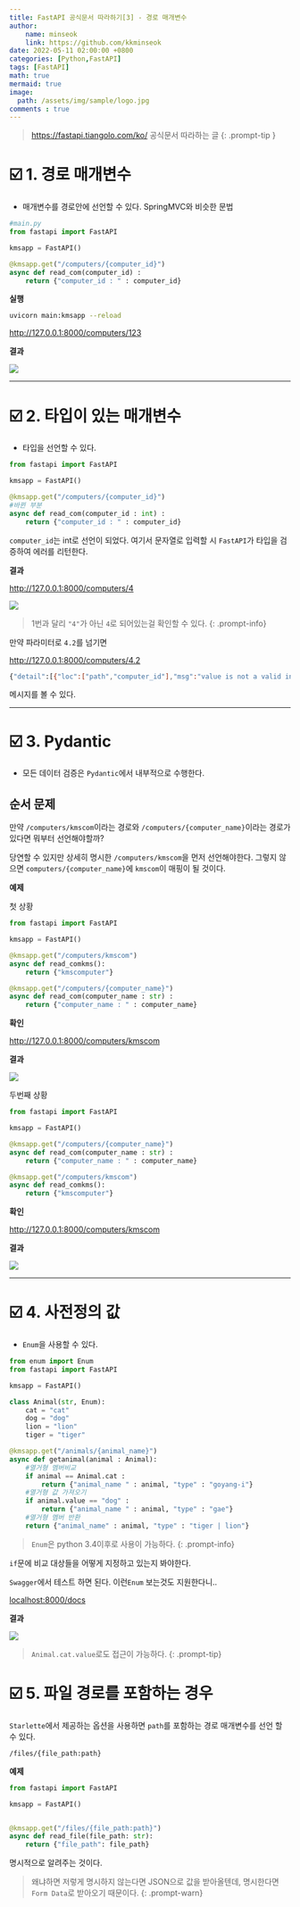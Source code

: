 ```yaml
---
title: FastAPI 공식문서 따라하기[3] - 경로 매개변수
author: 
    name: minseok
    link: https://github.com/kkminseok
date: 2022-05-11 02:00:00 +0800
categories: [Python,FastAPI]
tags: [FastAPI]
math: true
mermaid: true
image: 
  path: /assets/img/sample/logo.jpg
comments : true
---
```


> <https://fastapi.tiangolo.com/ko/> 공식문서 따라하는 글
{: .prompt-tip }

# ☑️ 1. 경로 매개변수

- 매개변수를 경로안에 선언할 수 있다. SpringMVC와 비슷한 문법

```python
#main.py
from fastapi import FastAPI

kmsapp = FastAPI()

@kmsapp.get("/computers/{computer_id}")
async def read_com(computer_id) :
    return {"computer_id : " : computer_id}
```

**실행**


```bash
uvicorn main:kmsapp --reload
```

<http://127.0.0.1:8000/computers/123>

**결과**

![](/assets/img/fastapi_post/2_queryparam.png)

-----

# ☑️ 2. 타입이 있는 매개변수

- 타입을 선언할 수 있다.

```python
from fastapi import FastAPI

kmsapp = FastAPI()

@kmsapp.get("/computers/{computer_id}")
#바뀐 부분
async def read_com(computer_id : int) :
    return {"computer_id : " : computer_id}
```

`computer_id`는 int로 선언이 되었다. 여기서 문자열로 입력할 시 `FastAPI`가 타입을 검증하여 에러를 리턴한다.

**결과** 

<http://127.0.0.1:8000/computers/4>

![](/assets/img/fastapi_post/2_typequery.png)

> 1번과 달리 `"4"`가 아닌 `4`로 되어있는걸 확인할 수 있다.
{: .prompt-info}

만약 파라미터로 `4.2`를 넘기면

<http://127.0.0.1:8000/computers/4.2>

```bash
{"detail":[{"loc":["path","computer_id"],"msg":"value is not a valid integer","type":"type_error.integer"}]}
```

메시지를 볼 수 있다.

-----

# ☑️ 3. Pydantic

- 모든 데이터 검증은 `Pydantic`에서 내부적으로 수행한다.

## 순서 문제

만약 `/computers/kmscom`이라는 경로와 `/computers/{computer_name}`이라는 경로가 있다면 뭐부터 선언해야할까?

당연할 수 있지만 상세히 명시한 `/computers/kmscom`을 먼저 선언해야한다. 그렇지 않으면 `computers/{computer_name}`에 `kmscom`이 매핑이 될 것이다.

**예제**

첫 상황

```python
from fastapi import FastAPI

kmsapp = FastAPI()

@kmsapp.get("/computers/kmscom")
async def read_comkms():
    return {"kmscomputer"}

@kmsapp.get("/computers/{computer_name}")
async def read_com(computer_name : str) :
    return {"computer_name : " : computer_name}
```

**확인**

<http://127.0.0.1:8000/computers/kmscom>

**결과**

![](/assets/img/fastapi_post/2_sequence.png)

두번째 상황

```python
from fastapi import FastAPI

kmsapp = FastAPI()

@kmsapp.get("/computers/{computer_name}")
async def read_com(computer_name : str) :
    return {"computer_name : " : computer_name}

@kmsapp.get("/computers/kmscom")
async def read_comkms():
    return {"kmscomputer"}
```

**확인**

<http://127.0.0.1:8000/computers/kmscom>

**결과**

![](/assets/img/fastapi_post/2_sequence_1.png)

-----

# ☑️ 4. 사전정의 값

- `Enum`을 사용할 수 있다.

```python
from enum import Enum
from fastapi import FastAPI

kmsapp = FastAPI()

class Animal(str, Enum):
    cat = "cat"
    dog = "dog"
    lion = "lion"
    tiger = "tiger"

@kmsapp.get("/animals/{animal_name}")
async def getanimal(animal : Animal):
    #열거형 멤버비교
    if animal == Animal.cat : 
        return {"animal_name " : animal, "type" : "goyang-i"}
    #열거형 값 가져오기
    if animal.value == "dog" : 
        return {"animal_name " : animal, "type" : "gae"}
    #열거형 멤버 반환
    return {"animal_name" : animal, "type" : "tiger | lion"}


```

> `Enum`은 python 3.4이후로 사용이 가능하다.
{: .prompt-info}

`if`문에 비교 대상들을 어떻게 지정하고 있는지 봐야한다.

`Swagger`에서 테스트 하면 된다. 이런`Enum` 보는것도 지원한다니..

<localhost:8000/docs>

**결과**

![](/assets/img/fastapi_post/2_enum.png)

> `Animal.cat.value`로도 접근이 가능하다.
{: .prompt-tip}

# ☑️ 5. 파일 경로를 포함하는 경우

`Starlette`에서 제공하는 옵션을 사용하면 `path`를 포함하는 경로 매개변수를 선언 할 수 있다.

```text
/files/{file_path:path}
```

**예제**

```python
from fastapi import FastAPI

kmsapp = FastAPI()


@kmsapp.get("/files/{file_path:path}")
async def read_file(file_path: str):
    return {"file_path": file_path}

```

명시적으로 알려주는 것이다.


> 왜냐하면 저렇게 명시하지 않는다면 JSON으로 값을 받아올텐데, 명시한다면 `Form Data`로 받아오기 때문이다.
{: .prompt-warn}
